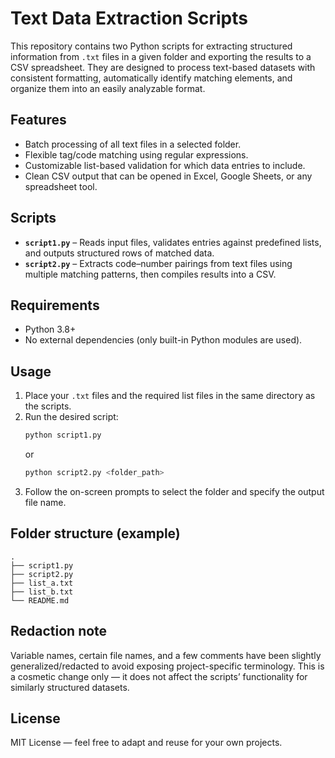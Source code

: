 # Text Data Extraction Scripts

This repository contains two Python scripts for extracting structured information from `.txt` files in a given folder and exporting the results to a CSV spreadsheet. They are designed to process text-based datasets with consistent formatting, automatically identify matching elements, and organize them into an easily analyzable format.

## Features
- Batch processing of all text files in a selected folder.
- Flexible tag/code matching using regular expressions.
- Customizable list-based validation for which data entries to include.
- Clean CSV output that can be opened in Excel, Google Sheets, or any spreadsheet tool.

## Scripts
- **`script1.py`** – Reads input files, validates entries against predefined lists, and outputs structured rows of matched data.
- **`script2.py`** – Extracts code–number pairings from text files using multiple matching patterns, then compiles results into a CSV.

## Requirements
- Python 3.8+
- No external dependencies (only built-in Python modules are used).

## Usage
1. Place your `.txt` files and the required list files in the same directory as the scripts.
2. Run the desired script:
   ```bash
   python script1.py
   ```
   or
   ```bash
   python script2.py <folder_path>
   ```
3. Follow the on-screen prompts to select the folder and specify the output file name.

## Folder structure (example)
```
.
├── script1.py
├── script2.py
├── list_a.txt
├── list_b.txt
└── README.md
```

## Redaction note
Variable names, certain file names, and a few comments have been slightly generalized/redacted to avoid exposing project-specific terminology. This is a cosmetic change only — it does not affect the scripts’ functionality for similarly structured datasets.

## License
MIT License — feel free to adapt and reuse for your own projects.
